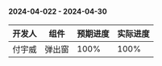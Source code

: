#### 2024-04-022 - 2024-04-30
|开发人	|组件	|预期进度	|实际进度	|
| ---	| ---	| ---		|---		|
|付宇威	| 弹出窗	|100%		|100%		|
